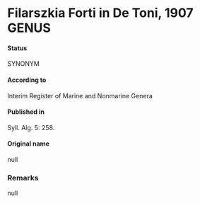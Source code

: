 # Filarszkia Forti in De Toni, 1907 GENUS

#### Status
SYNONYM

#### According to
Interim Register of Marine and Nonmarine Genera

#### Published in
Syll. Alg. 5: 258.

#### Original name
null

### Remarks
null